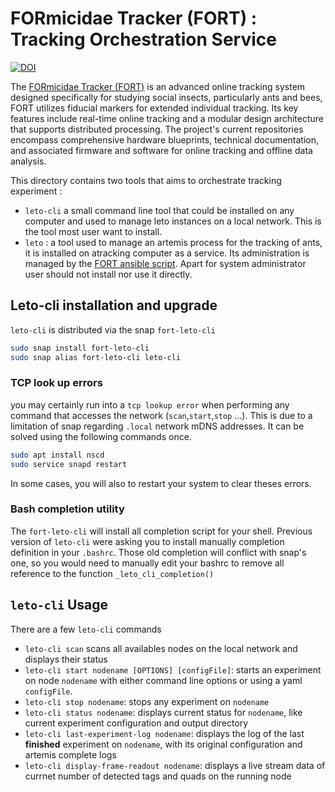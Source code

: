 # FORmicidae Tracker (FORT) : Tracking Orchestration Service

[![DOI](https://zenodo.org/badge/185840088.svg)](https://zenodo.org/doi/10.5281/zenodo.10019090)


The [FORmicidae Tracker (FORT)](https://formicidae-tracker.github.io) is an advanced online tracking system designed specifically for studying social insects, particularly ants and bees, FORT utilizes fiducial markers for extended individual tracking. Its key features include real-time online tracking and a modular design architecture that supports distributed processing. The project's current repositories encompass comprehensive hardware blueprints, technical documentation, and associated firmware and software for online tracking and offline data analysis.

This directory contains two tools that aims to orchestrate tracking experiment :
 *  `leto-cli` a small command line tool that could be installed on
    any computer and used to manage leto instances on a local
    network. This is the tool most user want to install.
 * `leto` : a tool used to manage an artemis process for the tracking
   of ants, it is installed on atracking computer as a service. Its
   administration is managed by the [FORT ansible
   script](https://github.com/formicidae-tracker/fort-configuration). Apart
   for system administrator user should not install nor use it
   directly.

## Leto-cli installation and upgrade

`leto-cli` is distributed via the snap `fort-leto-cli`

```bash
sudo snap install fort-leto-cli
sudo snap alias fort-leto-cli leto-cli
```

### TCP look up errors

you may certainly run into a `tcp lookup error` when performing any
command that accesses the network (`scan`,`start`,`stop` ...). This is
due to a limitation of snap regarding `.local` network mDNS addresses. It
can be solved using the following commands once.

``` bash
sudo apt install nscd
sudo service snapd restart
```

In some cases, you will also to restart your system to clear theses
errors.

### Bash completion utility

The `fort-leto-cli` will install all completion script for your
shell. Previous version of `leto-cli` were asking you to install
manually completion definition in your `.bashrc`. Those old completion
will conflict with snap's one, so you would need to manually edit your
bashrc to remove all reference to the function `_leto_cli_completion()`


## `leto-cli` Usage

There are a few `leto-cli` commands

 * `leto-cli scan` scans all availables nodes on the local network and
   displays their status
 * `leto-cli start nodename [OPTIONS] [configFile]`: starts an
   experiment on node `nodename` with either command line options or
   using a yaml `configFile`.
 * `leto-cli stop nodename`: stops any experiment on `nodename`
 * `leto-cli status nodename`: displays current status for `nodename`,
   like current experiment configuration and output directory
 * `leto-cli last-experiment-log nodename`: displays the log of the
   last **finished** experiment on `nodename`, with its original
   configuration and artemis complete logs
 * `leto-cli display-frame-readout nodename`: displays a live stream
   data of currnet number of detected tags and quads on the running
   node
